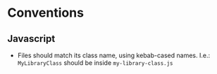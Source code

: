 # Conventions

## Javascript

* Files should match its class name, using kebab-cased names. I.e.: `MyLibraryClass` should be inside `my-library-class.js`
